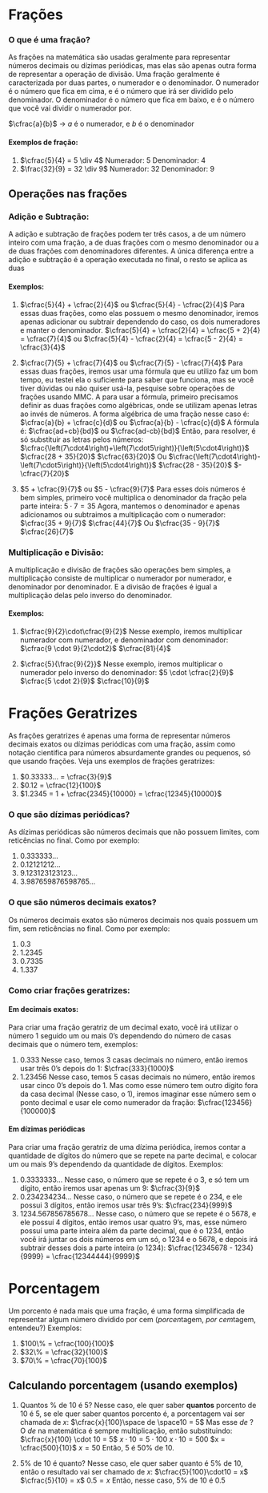 # Frações
### O que é uma fração?
As frações na matemática são usadas geralmente para representar números decimais ou dízimas periódicas, mas elas são apenas outra forma de representar a operação de divisão. Uma fração geralmente é caracterizada por duas partes, o numerador e o denominador.
O numerador é o número que fica em cima, e é o número que irá ser dividido pelo denominador.
O denominador é o número que fica em baixo, e é o número que você vai dividir o numerador por.

$\cfrac{a}{b}$ -> $a$ é o numerador, e $b$ é o denominador
#### Exemplos de fração:
1. $\cfrac{5}{4} = 5 \div 4$
  Numerador: 5
  Denominador: 4
2. $\frac{32}{9} = 32 \div 9$
  Numerador: 32
  Denominador: 9
## Operações nas frações
### Adição e Subtração:
A adição e subtração de frações podem ter três casos, a de um número inteiro com uma fração, a de duas frações com o mesmo denominador ou a de duas frações com denominadores diferentes.
A única diferença entre a adição e subtração é a operação executada no final, o resto se aplica as duas
#### Exemplos:
1. $\cfrac{5}{4} + \cfrac{2}{4}$ ou $\cfrac{5}{4} - \cfrac{2}{4}$
  Para essas duas frações, como elas possuem o mesmo denominador, iremos apenas adicionar ou subtrair dependendo do caso, os dois numeradores e manter o denominador.
  $\cfrac{5}{4} + \cfrac{2}{4} = \cfrac{5 + 2}{4} = \cfrac{7}{4}$
  ou
  $\cfrac{5}{4} - \cfrac{2}{4} = \cfrac{5 - 2}{4} = \cfrac{3}{4}$
  
2. $\cfrac{7}{5} + \cfrac{7}{4}$ ou $\cfrac{7}{5} - \cfrac{7}{4}$
  Para essas duas frações, iremos usar uma fórmula que eu utilizo faz um bom tempo, eu testei ela o suficiente para saber que funciona, mas se você tiver dúvidas ou não quiser usá-la, pesquise sobre operações de frações usando MMC.
  A para usar a fórmula, primeiro precisamos definir as duas frações como algébricas, onde se utilizam apenas letras ao invés de números.
  A forma algébrica de uma fração nesse caso é: $\cfrac{a}{b} + \cfrac{c}{d}$ ou $\cfrac{a}{b} - \cfrac{c}{d}$
  A fórmula é: $\cfrac{ad+cb}{bd}$ ou $\cfrac{ad-cb}{bd}$
  Então, para resolver, é só substituir as letras pelos números:
  $\cfrac{\left(7\cdot4\right)+\left(7\cdot5\right)}{\left(5\cdot4\right)}$
  $\cfrac{28 + 35}{20}$
  $\cfrac{63}{20}$
  Ou
  $\cfrac{\left(7\cdot4\right)-\left(7\cdot5\right)}{\left(5\cdot4\right)}$
  $\cfrac{28 - 35}{20}$
  $-\cfrac{7}{20}$

3. $5 + \cfrac{9}{7}$ ou $5 - \cfrac{9}{7}$
  Para esses dois números é bem simples, primeiro você multiplica o denominador da fração pela parte inteira:
  $5 \cdot 7 = 35$
  Agora, mantemos o denominador e apenas adicionamos ou subtraimos a multiplicação com o numerador:
  $\cfrac{35 + 9}{7}$
  $\cfrac{44}{7}$
  Ou
  $\cfrac{35 - 9}{7}$
  $\cfrac{26}{7}$

### Multiplicação e Divisão:
A multiplicação e divisão de frações são operações bem simples, a multiplicação consiste de multiplicar o numerador por numerador, e denominador por denominador.
E a divisão de frações é igual a multiplicação delas pelo inverso do denominador.
#### Exemplos:
1. $\cfrac{9}{2}\cdot\cfrac{9}{2}$
  Nesse exemplo, iremos multiplicar numerador com numerador, e denominador com denominador:
  $\cfrac{9 \cdot 9}{2\cdot2}$
  $\cfrac{81}{4}$

2. $\cfrac{5}{\frac{9}{2}}$
  Nesse exemplo, iremos multiplicar o numerador pelo inverso do denominador:
  $5 \cdot \cfrac{2}{9}$
  $\cfrac{5 \cdot 2}{9}$
  $\cfrac{10}{9}$
# Frações Geratrizes
As frações geratrizes é apenas uma forma de representar números decimais exatos ou dízimas periódicas com uma fração, assim como notação cientifica para números absurdamente grandes ou pequenos, só que usando frações. Veja uns exemplos de frações geratrizes:
1. $0.33333... = \cfrac{3}{9}$
2. $0.12 = \cfrac{12}{100}$
3. $1.2345 = 1 + \cfrac{2345}{10000} = \cfrac{12345}{10000}$
### O que são dízimas periódicas?
As dízimas periódicas são números decimais que não possuem limites, com reticências no final. Como por exemplo:
1. $0.333333...$
2. $0.12121212...$
3. $9.123123123123...$
4. $3.987659876598765...$
### O que são números decimais exatos?
Os números decimais exatos são números decimais nos quais possuem um fim, sem reticências no final. Como por exemplo:
1. $0.3$
2. $1.2345$
3. $0.7335$
4. $1.337$
### Como criar frações geratrizes:
#### Em decimais exatos:
Para criar uma fração geratriz de um decimal exato, você irá utilizar o número $1$ seguido um ou mais $0$’s dependendo do número de casas decimais que o número tem, exemplos:
1. $0.333$
  Nesse caso, temos $3$ casas decimais no número, então iremos usar três $0$’s depois do $1$:
  $\cfrac{333}{1000}$
2. $1.23456$
  Nesse caso, temos $5$ casas decimais no número, então iremos usar cinco $0$’s depois do $1$. Mas como esse número tem outro dígito fora da casa decimal (Nesse caso, o $1$), iremos imaginar esse número sem o ponto decimal e usar ele como numerador da fração:
  $\cfrac{123456}{100000}$
#### Em dízimas periódicas
Para criar uma fração geratriz de uma dízima periódica, iremos contar a quantidade de dígitos do número que se repete na parte decimal, e colocar um ou mais $9$’s dependendo da quantidade de dígitos. Exemplos:
1. $0.3333333...$
  Nesse caso, o número que se repete é o $3$, e só tem um dígito, então iremos usar apenas um $9$: $\cfrac{3}{9}$
2. $0.234234234...$
  Nesse caso, o número que se repete é o $234$, e ele possui 3 dígitos, então iremos usar três $9$’s: $\cfrac{234}{999}$
3. $1234.567856785678...$
  Nesse caso, o número que se repete é o $5678$, e ele possuí 4 dígitos, então iremos usar quatro $9$’s, mas, esse número possuí uma parte inteira além da parte decimal, que é o $1234$, então você irá juntar os dois números em um só, o $1234$ e o $5678$, e depois irá subtrair desses dois a parte inteira (o $1234$):
  $\cfrac{12345678 - 1234}{9999} = \cfrac{12344444}{9999}$
# Porcentagem
Um porcento é nada mais que uma fração, é uma forma simplificada de representar algum número dividido por cem (*porcen*tagem, *por cem*tagem, entendeu?)
Exemplos:
1. $100\% = \cfrac{100}{100}$
2. $32\% = \cfrac{32}{100}$
3. $70\% = \cfrac{70}{100}$
## Calculando porcentagem (usando exemplos)
1. Quantos $\%$ de $10$ é $5$?
  Nesse caso, ele quer saber **quantos** porcento de $10$ é $5$, se ele quer saber quantos porcento é, a porcentagem vai ser chamada de $x$:
  $\cfrac{x}{100}\space de \space10 = 5$
  Mas esse $de$ ? O $de$ na matemática é sempre multiplicação, então substituindo:
  $\cfrac{x}{100} \cdot 10 = 5$
  $x \cdot 10 = 5 \cdot 100$
  $x \cdot 10 = 500$
  $x = \cfrac{500}{10}$
  $x = 50$
  Então, $5$ é $50\%$ de $10$.
  
2. $5\%$ de $10$ é quanto?
  Nesse caso, ele quer saber quanto é $5\%$ de $10$, então o resultado vai ser chamado de $x$:
  $\cfrac{5}{100}\cdot10 = x$
  $\cfrac{5}{10} = x$
  $0.5 = x$
  Então, nesse caso, $5\%$ de $10$ é $0.5$